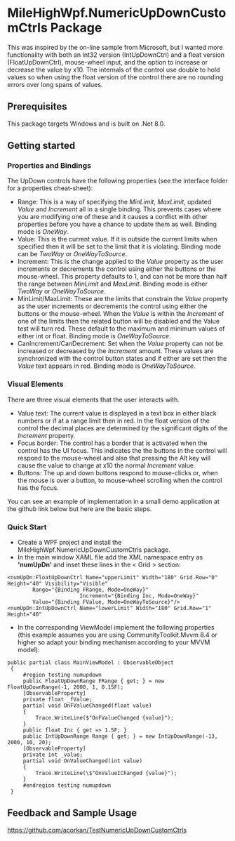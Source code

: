 # MileHighWpf.NumericUpDownCustomCtrls Package

This was inspired by the on-line sample from Microsoft, but I wanted more functionality with both an Int32 version (IntUpDownCtrl) and a float version (FloatUpDownCtrl), mouse-wheel input, and the option to increase or decrease the value by x10. The internals of the control use double to hold values so when using the float version of the control there are no rounding errors over long spans of values.



## Prerequisites

This package targets Windows and is built on .Net 8.0.

## Getting started

### Properties and Bindings
The UpDown controls have the following properties (see the interface folder for a properties cheat-sheet):
* Range: This is a way of specifying the *MinLimit*, *MaxLimit*, updated *Value* and *Increment* all in a single binding. This prevents cases where you are modifying one of these and it causes a conflict with other properties before you have a chance to update them as well. Binding mode is *OneWay*.
* Value: This is the current value. If it is outside the current limits when specified then it will be set to the limit that it is violating. Binding mode can be *TwoWay* or *OneWayToSource*.
* Increment: This is the change applied to the *Value* property as the user increments or decrements the control using either the buttons or the mouse-wheel. This property defaults to 1, and can not be more than half the range between *MinLimit* and *MaxLimit*. Binding mode is either *TwoWay* or *OneWayToSource*.
* MinLimit/MaxLimit: These are the limits that constrain the *Value* property as the user increments or decrements the control using either the buttons or the mouse-wheel. When the *Value* is within the *Increment* of one of the limits then the related button will be disabled and the Value test will turn red. These default to the maximum and minimum values of either int or float. Binding mode is *OneWayToSource*.
* CanIncrement/CanDecrement: Set when the *Value* property can not be increased or decreased by the *Increment* amount. These values are synchronized with the control button states and if either are set then the *Value* text appears in red. Binding mode is *OneWayToSource*.

### Visual Elements
There are three visual elements that the user interacts with.
* Value text: The current value is displayed in a text box in either black numbers or if at a range limit then in red. In the float version of the control the decimal places are determined by the significant digits of the *Increment* property.
* Focus border: The control has a border that is activated when the control has the UI focus. This indicates the the buttons in the control will respond to the mouse-wheel and also that pressing the Alt key will cause the value to change at x10 the normal *Increment* value.
* Buttons: The up and down buttons respond to mouse-clicks or, when the mouse is over a button, to mouse-wheel scrolling when the control has the focus.

You can see an example of implementation in a small demo application at the github link below but here are the basic steps.

### Quick Start
* Create a WPF project and install the MileHighWpf.NumericUpDownCustomCtrls package.
* In the main window XAML file add the XML namespace entry as **'numUpDn'** and inset these lines in the < Grid > section:
```
<numUpDn:FloatUpDownCtrl Name="upperLimit" Width="180" Grid.Row="0" Height="40" Visibility="Visible"
        Range="{Binding FRange, Mode=OneWay}"
                       Increment="{Binding Inc, Mode=OneWay}"
        Value="{Binding FValue, Mode=OneWayToSource}"/>
<numUpDn:IntUpDownCtrl Name="lowerLimit" Width="180" Grid.Row="1" Height="40"
```
* In the corresponding ViewModel implement the following properties (this example assumes you are using CommunityToolkit.Mvvm 8.4 or higher so adapt your binding mechanism according to your MVVM model):
```
public partial class MainViewModel : ObservableObject 
 {
     #region testing numupdown
     public FloatUpDownRange FRange { get; } = new FloatUpDownRange(-1, 2000, 1, 0.15F);
     [ObservableProperty]
     private float _fValue;
     partial void OnFValueChanged(float value)
     {
         Trace.WriteLine($"OnFValueChanged {value}");
     }
     public float Inc { get => 1.5F; }
     public IntUpDownRange Range { get; } = new IntUpDownRange(-13, 2000, 10, 20);
     [ObservableProperty]
     private int _value;
     partial void OnValueChanged(int value)
     {
         Trace.WriteLine(\$"OnValueIChanged {value}");
     }
     #endregion testing numupdown
 }
 ```
 

## Feedback and Sample Usage

https://github.com/acorkan/TestNumericUpDownCustomCtrls
